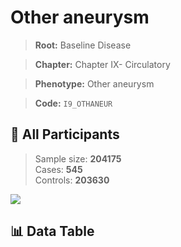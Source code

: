 # Other aneurysm

> **Root:** Baseline Disease  

> **Chapter:** Chapter IX- Circulatory  

> **Phenotype:** Other aneurysm  

> **Code:** `I9_OTHANEUR`

## 🧪 All Participants  
> Sample size: **204175**  
> Cases: **545**  
> Controls: **203630**
<img src="/Sensitive/Figures/ALL/Incidence/I9_OTHANEUR.png"/>

## 📊 Data Table
<CsvTableMRF src="/Sensitive/Data/ALL/Incidence/COX_I9_OTHANEUR.csv"/>

